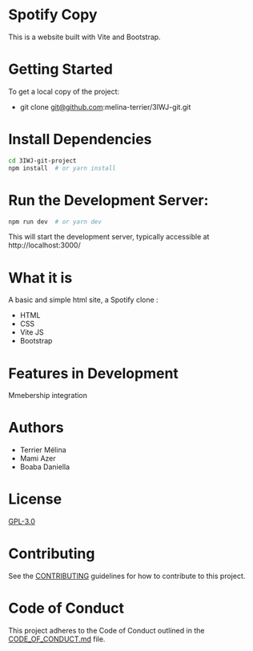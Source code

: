 
# Spotify Copy
This is a website built with Vite and Bootstrap.

# Getting Started
To get a local copy of the project:
- git clone git@github.com:melina-terrier/3IWJ-git.git

# Install Dependencies
```bash
cd 3IWJ-git-project
npm install  # or yarn install
```

# Run the Development Server:
```bash
npm run dev  # or yarn dev
```
This will start the development server, typically accessible at http://localhost:3000/ 


# What it is

A basic and simple html site, a Spotify clone :
- HTML
- CSS
- Vite JS
- Bootstrap

# Features in Development
Mmebership integration

# Authors
- Terrier Mélina
- Mami Azer
- Boaba Daniella

# License
[GPL-3.0](https://github.com/Groupe-3IWJ/3IWJ-git-project/blob/develop/LICENSE)

# Contributing
See the [CONTRIBUTING](https://github.com/Groupe-3IWJ/3IWJ-git-project/blob/develop/CONTRIBUTING.md) guidelines for how to contribute to this project.

# Code of Conduct 
This project adheres to the Code of Conduct outlined in the [CODE_OF_CONDUCT.md](https://github.com/Groupe-3IWJ/3IWJ-git-project/blob/develop/CODE_OF_CONDUCT.md) file.